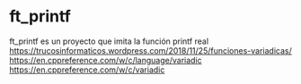 # ft_printf
ft_printf es un proyecto que imita la función printf real
https://trucosinformaticos.wordpress.com/2018/11/25/funciones-variadicas/
https://en.cppreference.com/w/c/language/variadic
https://en.cppreference.com/w/c/variadic
